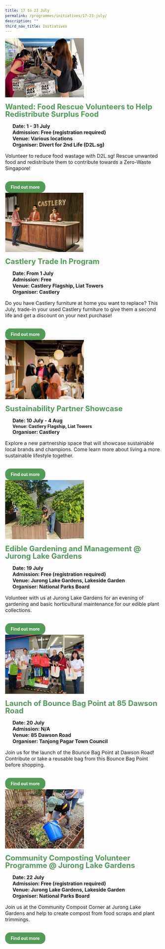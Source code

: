 ```yaml
---
title: 17 to 23 July
permalink: /programmes/initiatives/17-23-july/
description: ""
third_nav_title: Initiatives
---
```

<style>
  .row_custom {
    gap: 1rem;
    flex-wrap: wrap;
  }

  .programmes__item {
    flex: 0 1 calc(33% - 0.5rem) !important;
    display: flex;
    flex-direction: column;
    justify-content: space-between;
  }

  .programmes__item__header > img {
    margin: 0;
		width: 255px;
		height: 191px;
		object-fit: cover;
		object-position: center;
  }

  .programmes__item__header > h2 {
    color: black;
    font-size: 1.5rem;
    line-height: 1.5rem;
    margin: 1rem 0 0.5rem;
    font-weight: bold;
    color: #509b55;
  }

  .programmes__item__detail > ul {
    display: flex;
    flex-direction: column;
    list-style-type: none;
    margin: 1rem 0;
  }

  .programmes__item__detail > ul > li {
    margin: 0;
    font-size: 1rem;
    line-height: 1.25;
  }

  .programmes__item__detail > ul > li:last-child {
    margin: 0;
  }

  .programmes__item__body > p {
    font-size: 1rem;
    line-height: 1.25;
  }

  .programmes__item__actions {
    display: flex;
    align-items: center;
    margin-top: 1rem;
    gap: 0.5rem;
  }

  .programmes__item__actions > a {
    border: 2px solid black;
    padding: 0.5rem 1rem;
    height: fit-content;
    border-radius: 1rem;
    background-color: transparent;
    cursor: pointer;
    font-weight: bold;
    text-decoration: none;
    margin-bottom: 0;
  }

  .programmes__item__actions > .button-primary {
    background-color: #529c57;
    border: 2px solid #529c57;
    color: white !important;
  }

  .programmes__item__actions > .button-secondary {
    border: 2px solid #43b453;
    color: #43b453 !important;
  }
</style>

<div class="row row_custom">
	<!-- Wanted: Food Rescue Volunteers to Help Redistribute Surplus Food -->
  <div class="programmes__item col is-one-third">
    <div class="programmes__item__wrapper">
      <div class="programmes__item__header">
        <img src="/images/Initiatives/photo_2023-03-25_18-42-41.jpg">
        <h2>
          Wanted: Food Rescue Volunteers to Help Redistribute Surplus Food
        </h2>
      </div>
      <div class="programmes__item__detail">
        <ul>
          <li>
            <strong>Date: 1 - 31 July</strong>
          </li>
          <li><strong>Admission: Free (registration required)</strong></li>
          <li><strong>Venue: Various locations</strong></li>
          <li><strong>Organiser: Divert for 2nd Life (D2L.sg)</strong></li>
        </ul>
      </div>
      <div class="programmes__item__body">
        <p>
          Volunteer to reduce food wastage with D2L.sg! Rescue unwanted food and
          redistribute them to contribute towards a Zero-Waste Singapore!
        </p>
      </div>
    </div>
    <div class="programmes__item__actions">
      <a href="/wanted-food-rescue-volunteers-to-help-redistribute-surplus-food" class="button-primary">
        Find out more
      </a>
    </div>
  </div>
	<!-- Castlery Trade In Program-->
  <div class="programmes__item col is-one-third">
    <div class="programmes__item__wrapper">
      <div class="programmes__item__header">
        <img src="/images/Initiatives/(listing)%20castlery%20picture.png">
        <h2>
          Castlery Trade In Program
        </h2>
      </div>
      <div class="programmes__item__detail">
        <ul>
          <li>
            <strong>Date: From 1 July</strong>
          </li>
          <li><strong>Admission: Free</strong></li>
          <li><strong>Venue: Castlery Flagship, Liat Towers</strong></li>
          <li><strong>Organiser: Castlery</strong></li>
        </ul>
      </div>
      <div class="programmes__item__body">
        <p>
      Do you have Castlery furniture at home you want to replace? This July, trade-in your used Castlery furniture to give them a second life and get a discount on your next purchase!
        </p>
      </div>
    </div>
    <div class="programmes__item__actions">
      <a href="/castlery-trade-in-program/" class="button-primary">
        Find out more
      </a>
    </div>
  </div>
		<!-- Sustainability Partner Showcase-->
  <div class="programmes__item col is-one-third">
    <div class="programmes__item__wrapper">
      <div class="programmes__item__header">
        <img src="/images/Events/(listing)%20sustainability%20partnership%20showcase.jpg">
        <h2>
          Sustainability Partner Showcase
        </h2>
      </div>
      <div class="programmes__item__detail">
        <ul>
          <li>
            <strong>Date: 10 July - 4 Aug</strong>
          </li><strong>Venue: Castlery Flagship, Liat Towers</strong>
          <li><strong>Organiser: Castlery</strong></li>
        </ul>
      </div>
      <div class="programmes__item__body">
        <p>
 Explore a new partnership space that will showcase sustainable local brands and champions. Come learn more about living a more sustainable lifestyle together.
        </p>
      </div>
    </div>
    <div class="programmes__item__actions">
      <a href="/sustainability-partner-showcase/" class="button-primary">
        Find out more
      </a>
    </div>
  </div>
	<!-- Edible Gardening and Management @ Jurong Lake Gardens -->
  <div class="programmes__item col is-one-third">
    <div class="programmes__item__wrapper">
      <div class="programmes__item__header">
        <img src="/images/Initiatives/edible%20gardening%20and%20management.jpg">
        <h2>Edible Gardening and Management @ Jurong Lake Gardens</h2>
      </div>
      <div class="programmes__item__detail">
        <ul>
          <li>
            <strong>Date: 19 July</strong>
          </li>
          <li><strong>Admission: Free (registration required)</strong></li>
          <li>
            <strong>Venue: Jurong Lake Gardens, Lakeside Garden</strong>
          </li>
          <li><strong>Organiser: National Parks Board</strong></li>
        </ul>
      </div>
      <div class="programmes__item__body">
        <p>
          Volunteer with us at Jurong Lake Gardens for an evening of gardening
          and basic horticultural maintenance for our edible plant collections.
        </p>
      </div>
    </div>
    <div class="programmes__item__actions">
      <a href="/edible-gardening-and-management-at-jurong-lake-gardens/" class="button-primary">
        Find out more
      </a>
    </div>
  </div>
    <!-- Launch of Bounce Bag Point at 85 Dawson Road -->
  <div class="programmes__item col is-one-third">
    <div class="programmes__item__wrapper">
      <div class="programmes__item__header">
        <img src="/images/Initiatives/question%20114%20-%204.jpg">
        <h2>Launch of Bounce Bag Point at 85 Dawson Road</h2>
      </div>
      <div class="programmes__item__detail">
        <ul>
          <li><strong>Date: 20 July</strong></li>
          <li><strong>Admission: N/A</strong></li>
          <li><strong>Venue: 85 Dawson Road</strong></li>
          <li><strong>Organiser: Tanjong Pagar Town Council</strong></li>
        </ul>
      </div>
      <div class="programmes__item__body">
        <p>
          Join us for the launch of the Bounce Bag Point at Dawson Road!
          Contribute or take a reusable bag from this Bounce Bag Point before
          shopping.
        </p>
      </div>
    </div>
    <div class="programmes__item__actions">
      <a href="/launch-of-bounce-bag-point-at-85-dawson-road" class="button-primary">
        Find out more
      </a>
    </div>
  </div><!-- Community Composting Volunteer Programme @ JLG -->
  <div class="programmes__item col is-one-third">
    <div class="programmes__item__wrapper">
      <div class="programmes__item__header">
        <img src="/images/Initiatives/community%20composting%20volunteer%20programme.jpg">
        <h2>Community Composting Volunteer Programme @ Jurong Lake Gardens</h2>
      </div>
      <div class="programmes__item__detail">
        <ul>
          <li><strong>Date: 22 July</strong></li>
          <li>
            <strong>Admission: Free (registration required)</strong>
          </li>
          <li>
            <strong>Venue: Jurong Lake Gardens, Lakeside Garden</strong>
          </li>
          <li><strong>Organiser: National Parks Board</strong></li>
        </ul>
      </div>
      <div class="programmes__item__body">
        <p>
          Join us at the Community Compost Corner at Jurong Lake Gardens and
          help to create compost from food scraps and plant trimmings.
        </p>
      </div>
    </div>
    <div class="programmes__item__actions">
      <a href="/community-composting-volunteer-programme-jurong-lake-gardens" class="button-primary">
        Find out more
      </a>
    </div>
  </div></div>